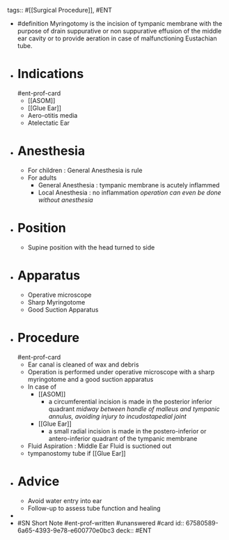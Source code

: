 tags:: #[[Surgical Procedure]], #ENT

- #definition Myringotomy is the incision of tympanic membrane with the purpose of drain suppurative or non suppurative effusion of the middle ear cavity or to provide aeration in case of malfunctioning Eustachian tube.
- # Indications
  #ent-prof-card
	- [[ASOM]]
	- [[Glue Ear]]
	- Aero-otitis media
	- Atelectatic Ear
- # Anesthesia
	- For children : General Anesthesia is rule
	- For adults
		- General Anesthesia : tympanic membrane is acutely inflammed
		- Local Anesthesia : no inflammation
		  *operation can even be done without anesthesia*
- # Position
	- Supine position with the head turned to side
- # Apparatus
	- Operative microscope
	- Sharp Myringotome
	- Good Suction Apparatus
- # Procedure
  #ent-prof-card
	- Ear canal is cleaned of wax and debris
	- Operation is performed under operative microscope with a sharp myringotome and a good suction apparatus
	- In case of
		- [[ASOM]]
			- a circumferential incision is made in the posterior inferior quadrant
			  *midway between handle of malleus and tympanic annulus, avoiding injury to incudostapedial joint*
		- [[Glue Ear]]
			- a small radial incision is made in the postero-inferior or antero-inferior quadrant of the tympanic membrane
	- Fluid Aspiration : Middle Ear Fluid is suctioned out
	- tympanostomy tube if [[Glue Ear]]
- # Advice
	- Avoid water entry into ear
	- Follow-up to assess tube function and healing
-
- #SN Short Note #ent-prof-written #unanswered #card
  id:: 67580589-6a65-4393-9e78-e600770e0bc3
  deck:: #ENT